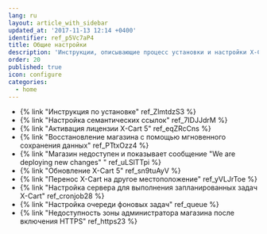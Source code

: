 ```yaml
---
lang: ru
layout: article_with_sidebar
updated_at: '2017-11-13 12:14 +0400'
identifier: ref_p5Vc7aP4
title: Общие настройки
description: 'Инструкции, описывающие процесс установки и настройки X-Cart'
order: 20
published: true
icon: configure
categories:
  - home
---
```

* {% link "Инструкция по установке" ref_ZlmtdzS3 %}
* {% link "Настройка семантических ссылок" ref_7IDJJdrM %}
* {% link "Активация лицензии X-Cart 5" ref_eqZRcCns %}
* {% link "Восстановление магазина с помощью мгновенного сохранения данных" ref_PTtxOzz4 %}
* {% link "Магазин недоступен и показывает сообщение "We are deploying new changes" " ref_uLSlTTpi %}
* {% link "Обновление X-Cart 5" ref_sn9tuAyV %}
* {% link "Перенос X-Cart на другое местоположение" ref_yVLJrToe %}
* {% link "Настройка сервера для выполнения запланированных задач X-Cart" ref_cronjob28 %}
* {% link "Настройка очереди фоновых задач" ref_queue %}
* {% link "Недоступность зоны администратора магазина после включения HTTPS" ref_https23 %}